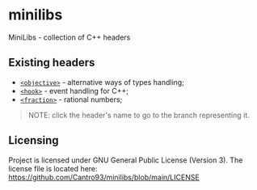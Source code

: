 # minilibs
MiniLibs - collection of C++ headers

## Existing headers
* [`<objective>`](headers/objective.h) - alternative ways of types handling;
* [`<hook>`](headers/hook.h) - event handling for C++;
* [`<fraction>`](headers/fraction.h) - rational numbers;

> NOTE: click the header's name to go to the branch representing it.

## Licensing
Project is licensed under GNU General Public License (Version 3).
The license file is located here:<br>https://github.com/Cantro93/minilibs/blob/main/LICENSE
